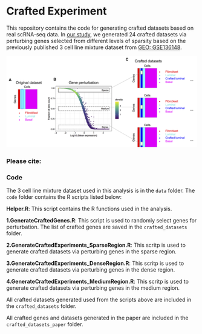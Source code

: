 # Crafted Experiment

This repository contains the code for generating crafted datasets based on real scRNA-seq data. In [our study](), we generated 24 crafted datasets via perturbing genes selected from different levels of sparsity based on the previously published 3 cell line mixture dataset from [GEO: GSE136148](https://www.ncbi.nlm.nih.gov/geo/query/acc.cgi?acc=GSE136148).

![Concept of crafted experiment](https://github.com/siyao-liu/CraftedExperiment/blob/main/docs/figure.png)


### Please cite:





### Code

The 3 cell line mixture dataset used in this analysis is in the `data` folder. The `code` folder contains the R scripts listed below:

**Helper.R**: This script contains the R functions used in the analysis.

**1.GenerateCraftedGenes.R**: This script is used to randomly select genes for perturbation. The list of crafted genes are saved in the `crafted_datasets` folder.

**2.GenerateCraftedExperiments_SparseRegion.R**: This scritp is used to generate crafted datasets via perturbing genes in the sparse region. 

**3.GenerateCraftedExperiments_DenseRegion.R**: This scritp is used to generate crafted datasets via perturbing genes in the dense region. 

**4.GenerateCraftedExperiments_MediumRegion.R**: This scritp is used to generate crafted datasets via perturbing genes in the medium region. 

All crafted datasets generated used from the scripts above are included in the `crafted_datasets` folder.

All crafted genes and datasets generated in the paper are included in the `crafted_datasets_paper` folder. 




